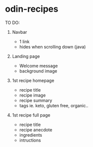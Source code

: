 # odin-recipes

TO DO: 

1. Navbar 
    - 1 link
    - hides when scrolling down (java) 

2. Landing page
    - Welcome message
    - background image

3. 1st recipe homepage 
    - recipe title
    - recipe image
    - recipe summary 
    - tags ie. keto, gluten free, organic.. 

4. 1st recipe full page
    - recipe title
    - recipe anecdote
    - ingredients 
    - intructions 

